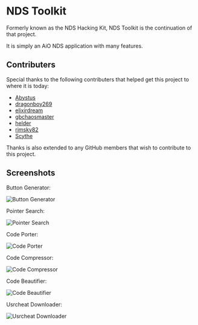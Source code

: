 # NDS Toolkit

Formerly known as the NDS Hacking Kit, NDS Toolkit is the continuation of that
project.

It is simply an AiO NDS application with many features.

## Contributers

Special thanks to the following contributers that helped get this project to
where it is today:

 * [Abystus](http://gamehacking.org/vb/members/1474-Abystus)
 * [dragonboy269](http://gamehacking.org/vb/members/1121-dragonboy269)
 * [elixirdream](http://gamehacking.org/vb/members/2488-elixirdream)
 * [gbchaosmaster](https://github.com/gbchaosmaster)
 * [helder](http://gamehacking.org/vb/members/85-helder)
 * [rimsky82](http://gamehacking.org/vb/members/2578-rimsky82)
 * [Scythe](http://syntechx.com/forums/index.php?action=profile;u=2)

Thanks is also extended to any GitHub members that wish to contribute to this
project.

## Screenshots

Button Generator:

![Button Generator](http://syntechx.com/images/NDSToolkit/ButtonGenerator.png)

Pointer Search:

![Pointer Search](http://syntechx.com/images/NDSToolkit/Pointer.png)

Code Porter:

![Code Porter](http://syntechx.com/images/NDSToolkit/CodePorter.png)

Code Compressor:

![Code Compressor](http://syntechx.com/images/NDSToolkit/CodeCompressor.png)

Code Beautifier:

![Code Beautifier](http://syntechx.com/images/NDSToolkit/CodeBeautifier.png)

Usrcheat Downloader:

![Usrcheat Downloader](http://syntechx.com/images/NDSToolkit/UsrcheatDownload.png)


